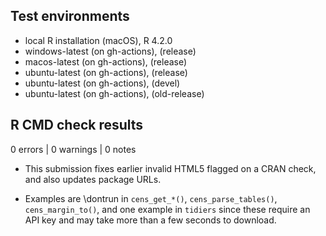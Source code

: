 ## Test environments
* local R installation (macOS), R 4.2.0
* windows-latest (on gh-actions), (release)
* macos-latest (on gh-actions), (release)
* ubuntu-latest (on gh-actions), (release)
* ubuntu-latest (on gh-actions), (devel)
* ubuntu-latest (on gh-actions), (old-release)

## R CMD check results

0 errors | 0 warnings | 0 notes

* This submission fixes earlier invalid HTML5 flagged on a CRAN check, and also
updates package URLs.

* Examples are \dontrun in `cens_get_*()`, `cens_parse_tables()`,
`cens_margin_to()`, and one example in `tidiers` since these require an API key
and may take more than a few seconds to download.
